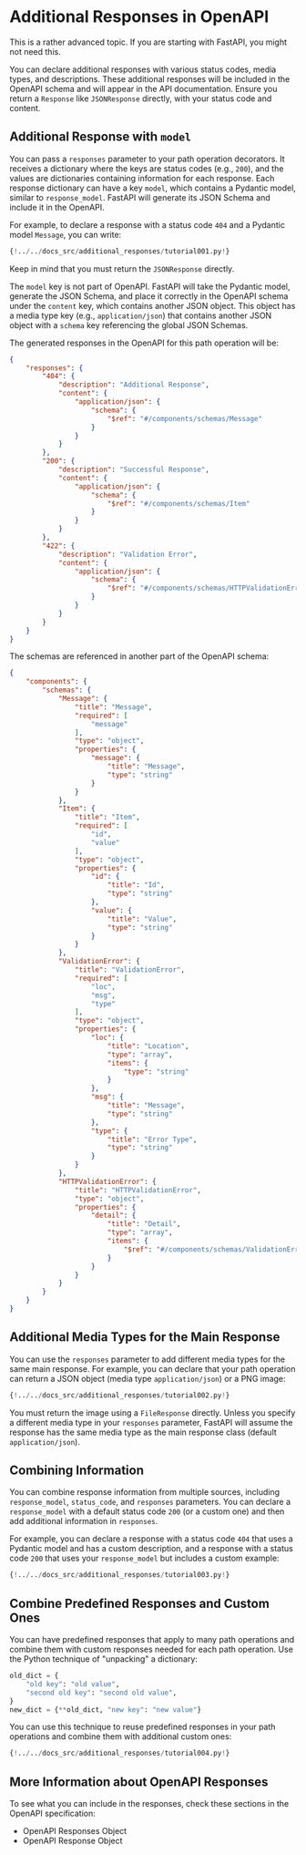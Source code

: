# Additional Responses in OpenAPI

This is a rather advanced topic. If you are starting with FastAPI, you might not need this.

You can declare additional responses with various status codes, media types, and descriptions. These additional responses will be included in the OpenAPI schema and will appear in the API documentation. Ensure you return a `Response` like `JSONResponse` directly, with your status code and content.

## Additional Response with `model`

You can pass a `responses` parameter to your path operation decorators. It receives a dictionary where the keys are status codes (e.g., `200`), and the values are dictionaries containing information for each response. Each response dictionary can have a key `model`, which contains a Pydantic model, similar to `response_model`. FastAPI will generate its JSON Schema and include it in the OpenAPI.

For example, to declare a response with a status code `404` and a Pydantic model `Message`, you can write:

```Python
{!../../docs_src/additional_responses/tutorial001.py!}
```

Keep in mind that you must return the `JSONResponse` directly.

The `model` key is not part of OpenAPI. FastAPI will take the Pydantic model, generate the JSON Schema, and place it correctly in the OpenAPI schema under the `content` key, which contains another JSON object. This object has a media type key (e.g., `application/json`) that contains another JSON object with a `schema` key referencing the global JSON Schemas.

The generated responses in the OpenAPI for this path operation will be:

```JSON
{
    "responses": {
        "404": {
            "description": "Additional Response",
            "content": {
                "application/json": {
                    "schema": {
                        "$ref": "#/components/schemas/Message"
                    }
                }
            }
        },
        "200": {
            "description": "Successful Response",
            "content": {
                "application/json": {
                    "schema": {
                        "$ref": "#/components/schemas/Item"
                    }
                }
            }
        },
        "422": {
            "description": "Validation Error",
            "content": {
                "application/json": {
                    "schema": {
                        "$ref": "#/components/schemas/HTTPValidationError"
                    }
                }
            }
        }
    }
}
```

The schemas are referenced in another part of the OpenAPI schema:

```JSON
{
    "components": {
        "schemas": {
            "Message": {
                "title": "Message",
                "required": [
                    "message"
                ],
                "type": "object",
                "properties": {
                    "message": {
                        "title": "Message",
                        "type": "string"
                    }
                }
            },
            "Item": {
                "title": "Item",
                "required": [
                    "id",
                    "value"
                ],
                "type": "object",
                "properties": {
                    "id": {
                        "title": "Id",
                        "type": "string"
                    },
                    "value": {
                        "title": "Value",
                        "type": "string"
                    }
                }
            },
            "ValidationError": {
                "title": "ValidationError",
                "required": [
                    "loc",
                    "msg",
                    "type"
                ],
                "type": "object",
                "properties": {
                    "loc": {
                        "title": "Location",
                        "type": "array",
                        "items": {
                            "type": "string"
                        }
                    },
                    "msg": {
                        "title": "Message",
                        "type": "string"
                    },
                    "type": {
                        "title": "Error Type",
                        "type": "string"
                    }
                }
            },
            "HTTPValidationError": {
                "title": "HTTPValidationError",
                "type": "object",
                "properties": {
                    "detail": {
                        "title": "Detail",
                        "type": "array",
                        "items": {
                            "$ref": "#/components/schemas/ValidationError"
                        }
                    }
                }
            }
        }
    }
}
```

## Additional Media Types for the Main Response

You can use the `responses` parameter to add different media types for the same main response. For example, you can declare that your path operation can return a JSON object (media type `application/json`) or a PNG image:

```Python
{!../../docs_src/additional_responses/tutorial002.py!}
```

You must return the image using a `FileResponse` directly. Unless you specify a different media type in your `responses` parameter, FastAPI will assume the response has the same media type as the main response class (default `application/json`).

## Combining Information

You can combine response information from multiple sources, including `response_model`, `status_code`, and `responses` parameters. You can declare a `response_model` with a default status code `200` (or a custom one) and then add additional information in `responses`.

For example, you can declare a response with a status code `404` that uses a Pydantic model and has a custom description, and a response with a status code `200` that uses your `response_model` but includes a custom example:

```Python
{!../../docs_src/additional_responses/tutorial003.py!}
```

## Combine Predefined Responses and Custom Ones

You can have predefined responses that apply to many path operations and combine them with custom responses needed for each path operation. Use the Python technique of "unpacking" a dictionary:

```Python
old_dict = {
    "old key": "old value",
    "second old key": "second old value",
}
new_dict = {**old_dict, "new key": "new value"}
```

You can use this technique to reuse predefined responses in your path operations and combine them with additional custom ones:

```Python
{!../../docs_src/additional_responses/tutorial004.py!}
```

## More Information about OpenAPI Responses

To see what you can include in the responses, check these sections in the OpenAPI specification:

- OpenAPI Responses Object
- OpenAPI Response Object